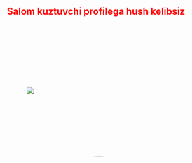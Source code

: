 <div style=" width: 600px; margin: 0 auto; text-align: center;">
            <h2 style="color:  red;  ">Salom kuztuvchi profilega hush kelibsiz</h2>
            <div style="display: flex; justify-content: center; align-items: center; ">
               <img src="https://media2.giphy.com/media/v1.Y2lkPTc5MGI3NjExYTc0ZWIyNTkxNTlmNGI1NTQyNDhkZWFjNDhjYzM1NTg1NGYyZDkyZiZjdD1n/PbGFUKs3queMhulFgO/giphy.gif" width: 100px;> 
               <img style="border-radius: 50%; width: 300px; height: 300px;" src="https://media0.giphy.com/media/fvfjckkRsf1Y5Q9TgI/giphy.gif?cid=ecf05e47oowyt4uhh3skpfmsp7p66u0e2mx2txlmi5xzdpkj&rid=giphy.gif&ct=g" > 
            </div>
         </div>
